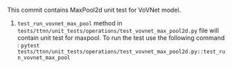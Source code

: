 This commit contains MaxPool2d unit test for VoVNet model.

1. `test_run_vovnet_max_pool` method in `tests/ttnn/unit_tests/operations/test_vovnet_max_pool2d.py` file will contain unit test for maxpool. To run the test use the following command : `pytest tests/ttnn/unit_tests/operations/test_vovnet_max_pool2d.py::test_run_vovnet_max_pool`
